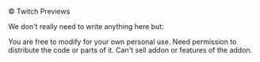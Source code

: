 © Twitch Previews

We don't really need to write anything here but:

You are free to modify for your own personal use.
Need permission to distribute the code or parts of it.
Can't sell addon or features of the addon.
